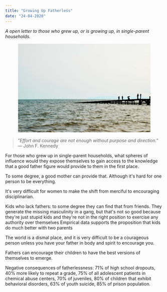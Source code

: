 ```yaml
---
title: "Growing Up Fatherless"
date: "24-04-2020"
---
```


*A open letter to those who grew up, or is growing up, in single-parent households.*

<figure><img src="https://raw.githubusercontent.com/masayaShinoda/photography/master/src/assets/images/fulls/05.jpg" alt="Seas of southern Cambodia"></img></figure>

> *"Effort and courage are not enough without purpose and direction."* — John F. Kennedy

For those who grew up in single-parent households, what spheres of influence would they expose themselves to gain access to the knowledge that a good father figure would provide to them in the first place.

To some degree, a good mother can provide that. Although it's hard for one person to be everything.

It's very difficult for women to make the shift from merciful to encouraging disciplinarian.

Kids who lack fathers: to some degree they can find that from friends. They generate the missing masculinity in a gang, but that's not so good because they're just stupid kids and they're not in the right position to exercise any authority over themselves
Empirical data supports the proposition that kids do much better with two parents

The world is a dismal place, and it is very difficult to be a courageous person unless you have your father in body and spirit to encourage you.

Fathers can encourage their children to have the best versions of themselves to emerge. 

Negative consequences of fatherlessness:  71% of high school dropouts, 40% more likely to repeat a grade, 75% of all adolescent patients in chemical abuse centers, 70% of juveniles, 80% of children that exhibit behavioral disorders, 63% of youth suicide, 85% of prison population. 

